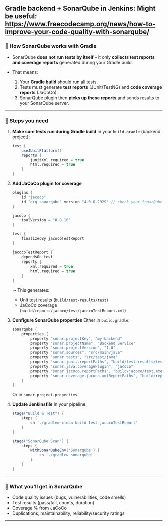 Gradle backend + SonarQube in Jenkins:
Might be useful: https://www.freecodecamp.org/news/how-to-improve-your-code-quality-with-sonarqube/
---

### 🔹 How SonarQube works with Gradle

* SonarQube **does not run tests by itself** – it only **collects test reports and coverage reports** generated during your Gradle build.
* That means:

  1. Your **Gradle build** should run all tests.
  2. Tests must generate **test reports** (JUnit/TestNG) and **code coverage reports** (JaCoCo).
  3. SonarQube plugin then **picks up these reports** and sends results to your SonarQube server.

---

### 🔹 Steps you need

1. **Make sure tests run during Gradle build**
   In your `build.gradle` (backend project):

   ```gradle
   test {
       useJUnitPlatform()
       reports {
           junitXml.required = true
           html.required = true
       }
   }
   ```

2. **Add JaCoCo plugin for coverage**

   ```gradle
   plugins {
       id "jacoco"
       id "org.sonarqube" version "4.0.0.2929" // check your SonarQube plugin version
   }

   jacoco {
       toolVersion = "0.8.10"
   }

   test {
       finalizedBy jacocoTestReport
   }

   jacocoTestReport {
       dependsOn test
       reports {
           xml.required = true
           html.required = true
       }
   }
   ```

   ➝ This generates:

   * Unit test results (`build/test-results/test`)
   * JaCoCo coverage (`build/reports/jacoco/test/jacocoTestReport.xml`)

3. **Configure SonarQube properties**
   Either in `build.gradle`:

   ```gradle
   sonarqube {
       properties {
           property "sonar.projectKey", "my-backend"
           property "sonar.projectName", "Backend Service"
           property "sonar.projectVersion", "1.0"
           property "sonar.sources", "src/main/java"
           property "sonar.tests", "src/test/java"
           property "sonar.junit.reportPaths", "build/test-results/test"
           property "sonar.java.coveragePlugin", "jacoco"
           property "sonar.jacoco.reportPaths", "build/jacoco/test.exec"
           property "sonar.coverage.jacoco.xmlReportPaths", "build/reports/jacoco/test/jacocoTestReport.xml"
       }
   }
   ```

   Or in `sonar-project.properties`.

4. **Update Jenkinsfile**
   In your pipeline:

   ```groovy
   stage("Build & Test") {
       steps {
           sh './gradlew clean build test jacocoTestReport'
       }
   }

   stage("SonarQube Scan") {
       steps {
           withSonarQubeEnv('Sonarqube') {
               sh './gradlew sonarqube'
           }
       }
   }
   ```

---

### 🔹 What you’ll get in SonarQube

* Code quality issues (bugs, vulnerabilities, code smells)
* Test results (pass/fail, counts, duration)
* Coverage % from JaCoCo
* Duplications, maintainability, reliability/security ratings
---
